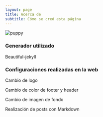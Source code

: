 ```yaml
---
layout: page
title: Acerca de
subtitle: Cómo se creó esta página
---
```


<img src="{{ 'assets/img/404-puppy.gif' | relative_url }}" alt="puppy" />

### Generador utilizado

Beautiful-jekyll

### Configuraciones realizadas en la web

Cambio de logo

Cambio de color de footer y header

Cambio de imagen de fondo

Realización de posts con Markdown




